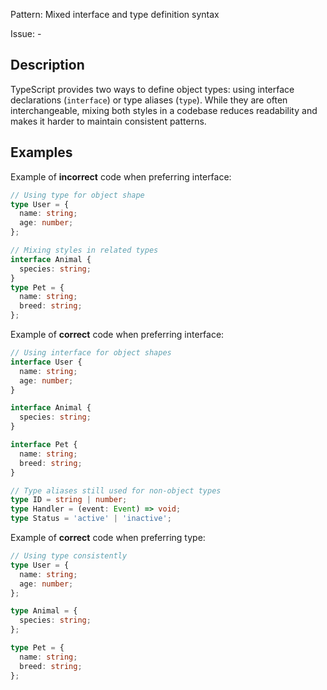 Pattern: Mixed interface and type definition syntax

Issue: -

## Description

TypeScript provides two ways to define object types: using interface declarations (`interface`) or type aliases (`type`). While they are often interchangeable, mixing both styles in a codebase reduces readability and makes it harder to maintain consistent patterns.

## Examples

Example of **incorrect** code when preferring interface:
```ts
// Using type for object shape
type User = {
  name: string;
  age: number;
};

// Mixing styles in related types
interface Animal {
  species: string;
}
type Pet = {
  name: string;
  breed: string;
};
```

Example of **correct** code when preferring interface:
```ts
// Using interface for object shapes
interface User {
  name: string;
  age: number;
}

interface Animal {
  species: string;
}

interface Pet {
  name: string;
  breed: string;
}

// Type aliases still used for non-object types
type ID = string | number;
type Handler = (event: Event) => void;
type Status = 'active' | 'inactive';
```

Example of **correct** code when preferring type:
```ts
// Using type consistently
type User = {
  name: string;
  age: number;
};

type Animal = {
  species: string;
};

type Pet = {
  name: string;
  breed: string;
};
```